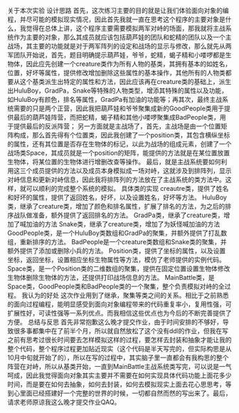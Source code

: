 关于本次实验
设计思路
首先，这次练习主要的目的就是让我们体验面向对象的编程，并尽可能的模拟现实情况，因此首先我就一直在思考这个程序的主要对象是什么，我觉得在总体上讲，这个程序主要需要模拟两军对峙的场面，那我就将主战系统作为主要的对象，那么其成员就应该包括葫芦娃的团队和蛇精的团队以及一个主战场，其主要的功能就是对于两军阵列的设定和战场的显示与修改，那么就先从两军团队开始说，首先，题目明确提示葫芦娃，爷爷，蛇精，蝎子精和小喽啰都是生物体，因此应先创建一个creature类作为所有人物的基类，其拥有基本的如姓名，位置，好坏等属性，提供修改增加删除这些属性的基本操作，其他所有的人物类都要从这个基类派生出特定的属性和方法，因此应该再在creature类的基础上，派生出HuluBoy，GradPa，Snake等特殊的人物类型，增添其特殊的属性以及功能，如HuluBoy有颜色，排名等属性，GradPa有加油的功能等；再其次，最终主战系统需要的只是两个正营，因此我把葫芦娃和爷爷聚集成新的GoodPeople类用于提供最后的葫芦娃阵营，而把蛇精，蝎子精和其他小喽啰聚集成BadPeople类，用于提供最后的反派阵营；
另一方面就是主战场了，首先，主战场是由一个位置矩阵构成，那么首先得有个位置类，因此我创建了一个position类，其包含横纵坐标的属性，还有其位置是否存在生物体的标记，以此为战场的组成元素，创建了一个战场类Space，其成员就是一个position的矩阵，能提供的方法就是在某位置放置生物体，将某位置的生物体进行增删改查等操作。
最后，就是主战系统要如何利用这三个成员提供的方法以及成员本身模拟成一场对峙，这就涉及到排阵列，显示对峙信息和更新对峙信息，因此我将排阵列的方法放在了主战系统的类方法中。这样，就可以顺利的完成整个系统的模拟。
具体类的实现
creautre类，提供了姓名和好坏的属性，提供了返回姓名，好坏，以及设置姓名，好坏等方法。
HuluBoy类，继承了creature类，增加了颜色和排名属性，扩展了排名的方法，为之后的排序战队做准备，额外提供了返回排名的方法。
GradPa类，继承了creature类，增加了喊加油的方法
Snake类，继承了creature类，增加了为妖怪喊加油的方法
GoodPeople类，是一个HuluBoy类数组和GradPa的聚集，并额外提供了打乱数组，重新排序的方法。
BadPeople是一个creature类数组和Snake类的聚集，并额外提供了添加或删除小兵的方法。
Position类，提供了坐标的属性，以及设置坐标，返回坐标，设置相应坐标生物属性等方法，模仿了老师提供的实例代码。
Space类，是一个Position类的二维数组的聚集，提供在固定位置设置生物体修改生物体删除生物体的方法，还提供打印战场信息的方法。
MainBattle类，是Space类，GoodPeople类和BadPeople类的一个聚集，整个负责模拟对峙的全过程。
我认为的好处
这次作业用到了继承，聚集等类之间的关系。相比于之前熟悉的面向过程编程，能明显感受到面向对象编程带来的代码重复率小，复用性强，可扩展性好，可读性强等一系列优点。而我相信这些优点也为今后的不断完善提供了方便。
总结与反思
首先非常抱歉这么晚才提交作业，由于时间安排的不够好，导致很多事都集中在了前半个月，所以就自然放松了这个没有ddl的作业，但我在写之前有思考过很长时间要去怎样模拟这样的过程，要怎样去封装和抽象才能让我的整个代码，整个程序过程更加贴近现实（这个代码是半天写完的，但实际构思是从10月中旬就开始了的），所以在写的过程中，其实脑子里一直都会有我构思的整个阵营在对峙，所以从基类开始，一直到MainBattle主战系统类写完，可以说是一气呵成，因此我觉得面向对象其实主要并不需要在如何实现具体代码功能上面花多少时间，而是要在如何去抽象，如何去封装，如何去模拟现实上面去花心思思考，等到心里面已经搭建好一个完整的世界的时候，一切都自然而然的写出来了。最后，请求老师原谅我这么晚才提交作业QAQ。